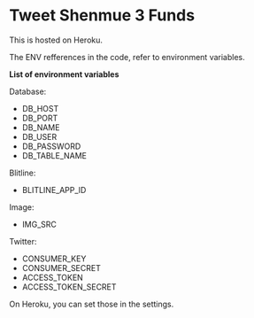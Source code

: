 # Tweet Shenmue 3 Funds

This is hosted on Heroku.

The ENV refferences in the code, refer to environment variables.

**List of environment variables**

Database:
* DB_HOST
* DB_PORT
* DB_NAME
* DB_USER
* DB_PASSWORD
* DB_TABLE_NAME

Blitline:
* BLITLINE_APP_ID

Image:
* IMG_SRC

Twitter:
* CONSUMER_KEY
* CONSUMER_SECRET
* ACCESS_TOKEN
* ACCESS_TOKEN_SECRET

On Heroku, you can set those in the settings.
